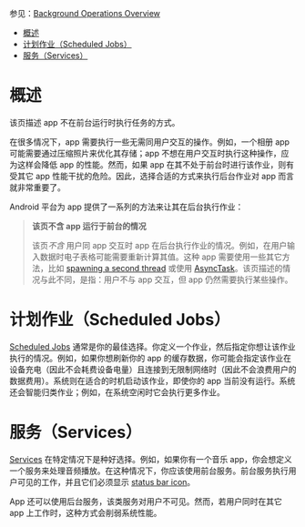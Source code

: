 参见：[Background Operations Overview](https://developer.android.com/guide/background/index.html)

- [概述](#%E6%A6%82%E8%BF%B0)
- [计划作业（Scheduled Jobs）](#%E8%AE%A1%E5%88%92%E4%BD%9C%E4%B8%9A%EF%BC%88scheduled-jobs%EF%BC%89)
- [服务（Services）](#%E6%9C%8D%E5%8A%A1%EF%BC%88services%EF%BC%89)

# 概述

该页描述 app 不在前台运行时执行任务的方式。

在很多情况下，app 需要执行一些无需同用户交互的操作。例如，一个相册 app 可能需要通过压缩照片来优化其存储；app 不想在用户交互时执行这种操作，应为这样会降低 app 的性能。然而，如果 app 在其不处于前台时进行该作业，则有受其它 app 性能干扰的危险。因此，选择合适的方式来执行后台作业对 app 而言就非常重要了。

Android 平台为 app 提供了一系列的方法来让其在后台执行作业：

> **该页不含 app 运行于前台的情况**
>
> 该页*不含* 用户同 app 交互时 app 在后台执行作业的情况。例如，在用户输入数据时电子表格可能需要重新计算其值。这种 app 需要使用一些其它方法，比如 [spawning a second thread](https://developer.android.com/guide/components/processes-and-threads.html) 或使用 [AsyncTask](https://developer.android.com/reference/android/os/AsyncTask.html)。该页描述的情况与此不同，是指：用户不与 app 交互，但 app 仍然需要执行某些操作。

# 计划作业（Scheduled Jobs）

[Scheduled Jobs](https://developer.android.com/topic/performance/scheduling.html) 通常是你的最佳选择。你定义一个作业，然后指定你想让该作业执行的情况。例如，如果你想刷新你的 app 的缓存数据，你可能会指定该作业在设备充电（因此不会耗费设备电量）且连接到无限制网络时（因此不会浪费用户的数据费用）。系统则在适合的时机启动该作业，即使你的 app 当前没有运行。系统还会智能归类作业；例如，在系统空闲时它会执行更多作业。

# 服务（Services）

[Services](https://developer.android.com/guide/components/services.html) 在特定情况下是种好选择。例如，如果你有一个音乐 app，你会想定义一个服务来处理音频播放。在这种情况下，你应该使用前台服务。前台服务执行用户可见的工作，并且它们必须显示 [status bar icon](https://developer.android.com/guide/topics/ui/notifiers/notifications.html)。

App 还可以使用后台服务，该类服务对用户不可见。然而，若用户同时在其它 app 上工作时，这种方式会削弱系统性能。
